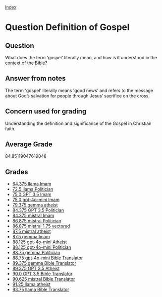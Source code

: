 
[Index](../../index.md)
# Question Definition of Gospel
## Question
What does the term 'gospel' literally mean, and how is it understood in the context of the Bible?

## Answer from notes
The term 'gospel' literally means 'good news' and refers to the message about God’s salvation for people through Jesus’ sacrifice on the cross.

## Concern used for grading
Understanding the definition and significance of the Gospel in Christian faith.

## Average Grade
84.85119047619048

## Grades
 * [64.375 llama Imam](../answers/llama_Imam/Definition_of_Gospel.md)
 * [72.5 llama Politician](../answers/llama_Politician/Definition_of_Gospel.md)
 * [75.0 GPT 3.5 Imam](../answers/GPT_3.5_Imam/Definition_of_Gospel.md)
 * [75.0 gpt-4o-mini Imam](../answers/gpt-4o-mini_Imam/Definition_of_Gospel.md)
 * [79.375 gemma atheist](../answers/gemma_atheist/Definition_of_Gospel.md)
 * [84.375 GPT 3.5 Politician](../answers/GPT_3.5_Politician/Definition_of_Gospel.md)
 * [84.375 mistral Imam](../answers/mistral_Imam/Definition_of_Gospel.md)
 * [86.875 mistral Politician](../answers/mistral_Politician/Definition_of_Gospel.md)
 * [86.875 mistral 1.75 vectored](../answers/mistral_1.75_vectored/Definition_of_Gospel.md)
 * [87.5 mistral atheist](../answers/mistral_atheist/Definition_of_Gospel.md)
 * [87.5 gemma Imam](../answers/gemma_Imam/Definition_of_Gospel.md)
 * [88.125 gpt-4o-mini Atheist](../answers/gpt-4o-mini_Atheist/Definition_of_Gospel.md)
 * [88.125 gpt-4o-mini Politician](../answers/gpt-4o-mini_Politician/Definition_of_Gospel.md)
 * [88.75 gemma Politician](../answers/gemma_Politician/Definition_of_Gospel.md)
 * [88.75 gpt-4o-mini Bible Translator](../answers/gpt-4o-mini_Bible_Translator/Definition_of_Gospel.md)
 * [89.375 gemma Bible Translator](../answers/gemma_Bible_Translator/Definition_of_Gospel.md)
 * [89.375 GPT 3.5 Atheist](../answers/GPT_3.5_Atheist/Definition_of_Gospel.md)
 * [90.0 GPT 3.5 Bible Translator](../answers/GPT_3.5_Bible_Translator/Definition_of_Gospel.md)
 * [90.625 mistral Bible Translator](../answers/mistral_Bible_Translator/Definition_of_Gospel.md)
 * [91.25 llama atheist](../answers/llama_atheist/Definition_of_Gospel.md)
 * [93.75 llama Bible Translator](../answers/llama_Bible_Translator/Definition_of_Gospel.md)
